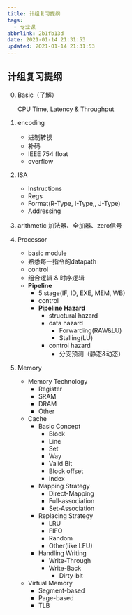 ```yaml
---
title: 计组复习提纲
tags:
  - 专业课
abbrlink: 2b1fb13d
date: 2021-01-14 21:31:53
updated: 2021-01-14 21:31:53
---
```

## 计组复习提纲
0. Basic（了解）
   
   CPU Time, Latency & Throughput
1. encoding
   - 进制转换
   - 补码
   - IEEE 754 float
   - overflow

2. ISA
   - Instructions
   - Regs
   - Format(R-Type, I-Type,, J-Type)
   - Addressing

3. arithmetic
   加法器、全加器、zero信号

4. Processor
   - basic module
   - 熟悉每一指令的datapath
   - control
   - 组合逻辑 & 时序逻辑
   - **Pipeline**
     - 5 stage(IF, ID, EXE, MEM, WB)
     - control
     - **Pipeline Hazard**
       - structural hazard
       - data hazard
         - Forwarding(RAW&LU)
         - Stalling(LU)
       - control hazard
         - 分支预测（静态&动态）

5. Memory
   - Memory Technology
     - Register
     - SRAM
     - DRAM
     - Other
   - Cache
     - Basic Concept
       - Block
       - Line
       - Set
       - Way
       - Valid Bit
       - Block offset
       - Index
     - Mapping Strategy
       - Direct-Mapping
       - Full-association
       - Set-Association
     - Replacing Strategy
       - LRU
       - FIFO
       - Random
       - Other(like LFU)
     - Handling Writing
       - Write-Through
       - Write-Back
         - Dirty-bit
   - Virtual Memory
     - Segment-based
     - Page-based
     - TLB